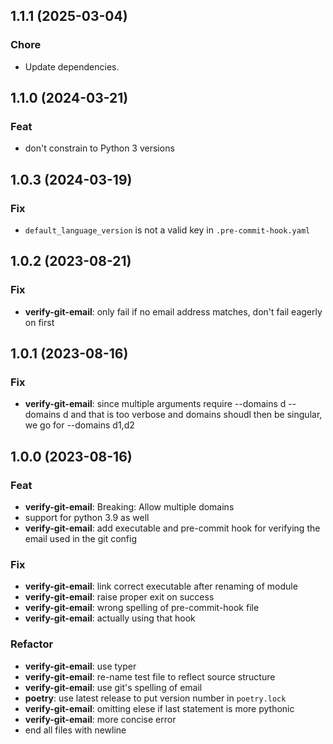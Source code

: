 ## 1.1.1 (2025-03-04)

### Chore

- Update dependencies.

## 1.1.0 (2024-03-21)

### Feat

- don't constrain to Python 3 versions

## 1.0.3 (2024-03-19)

### Fix

- `default_language_version` is not a valid key in `.pre-commit-hook.yaml`

## 1.0.2 (2023-08-21)

### Fix

- **verify-git-email**: only fail if no email address matches, don't fail eagerly on first

## 1.0.1 (2023-08-16)

### Fix

- **verify-git-email**: since multiple arguments require --domains d --domains d and that is too verbose and domains shoudl then be singular, we go for --domains d1,d2

## 1.0.0 (2023-08-16)

### Feat

- **verify-git-email**: Breaking: Allow multiple domains
- support for python 3.9 as well
- **verify-git-email**: add executable and pre-commit hook for verifying the email used in the git config

### Fix

- **verify-git-email**: link correct executable after renaming of module
- **verify-git-email**: raise proper exit on success
- **verify-git-email**: wrong spelling of pre-commit-hook file
- **verify-git-email**: actually using that hook

### Refactor

- **verify-git-email**: use typer
- **verify-git-email**: re-name test file to reflect source structure
- **verify-git-email**: use git's spelling of email
- **poetry**: use latest release to put version number in `poetry.lock`
- **verify-git-email**: omitting elese if last statement is more pythonic
- **verify-git-email**: more concise error
- end all files with newline

